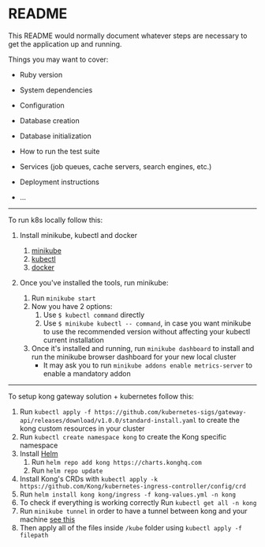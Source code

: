 # README

This README would normally document whatever steps are necessary to get the
application up and running.

Things you may want to cover:

* Ruby version

* System dependencies

* Configuration

* Database creation

* Database initialization

* How to run the test suite

* Services (job queues, cache servers, search engines, etc.)

* Deployment instructions

* ...


---

To run k8s locally follow this:

1. Install minikube, kubectl and docker
   1. [minikube](https://minikube.sigs.k8s.io/docs/start/?arch=%2Fmacos%2Farm64%2Fstable%2Fbinary+download)
   2. [kubectl](https://kubernetes.io/docs/tasks/tools/)
   3. [docker](https://docs.docker.com/engine/install/)
   
2. Once you've installed the tools, run minikube:
   1. Run `minikube start`
   2. Now you have 2 options:
      1. Use `$ kubectl command` directly
      2. Use `$ minikube kubectl -- command`, in case you want minikube to use the recommended version without affecting your kubectl current installation
   3. Once it's installed and running, run `minikube dashboard` to install and run the minikube browser dashboard for your new local cluster
      - It may ask you to run `minikube addons enable metrics-server` to enable a mandatory addon

---

To setup kong gateway solution + kubernetes follow this:

1. Run `kubectl apply -f https://github.com/kubernetes-sigs/gateway-api/releases/download/v1.0.0/standard-install.yaml` to create the kong custom resources in your cluster
2. Run `kubectl create namespace kong` to create the Kong specific namespace
3. Install [Helm](https://helm.sh)
   1. Run `helm repo add kong https://charts.konghq.com`
   2. Run `helm repo update`
1. Install Kong's CRDs with `kubectl apply -k https://github.com/Kong/kubernetes-ingress-controller/config/crd`
2. Run `helm install kong kong/ingress -f kong-values.yml -n kong`
3. To check if everything is working correctly Run `kubectl get all -n kong`
4. Run `minikube tunnel` in order to have a tunnel between kong and your machine [see this](https://minikube.sigs.k8s.io/docs/handbook/addons/kong-ingress/)
5. Then apply all of the files inside `/kube` folder using `kubectl apply -f filepath`